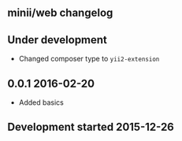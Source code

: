 minii/web changelog
-------------------

## Under development

- Changed composer type to `yii2-extension`

## 0.0.1 2016-02-20

- Added basics

## Development started 2015-12-26

